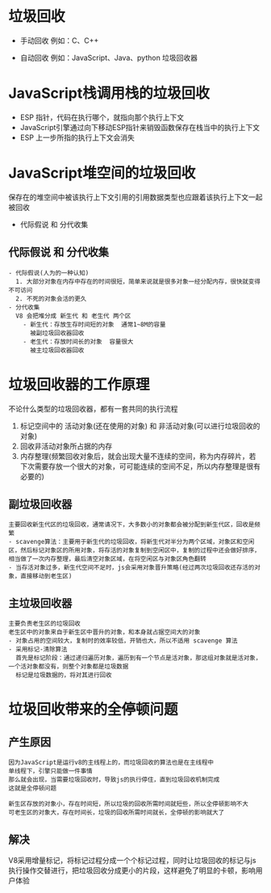 # 垃圾回收
- 手动回收
  例如：C、C++

- 自动回收
  例如：JavaScript、Java、python
  垃圾回收器

# JavaScript栈调用栈的垃圾回收
  - ESP 指针，代码在执行哪个，就指向那个执行上下文
  - JavaScript引擎通过向下移动ESP指针来销毁函数保存在栈当中的执行上下文
  - ESP 上一步所指的执行上下文会消失

# JavaScript堆空间的垃圾回收
  保存在的堆空间中被该执行上下文引用的引用数据类型也应跟着该执行上下文一起被回收
  - 代际假说 和 分代收集

  ## 代际假说 和 分代收集
    - 代际假说(人为的一种认知)
      1. 大部分对象在内存中存在的时间很短，简单来说就是很多对象一经分配内存，很快就变得不可访问
      2. 不死的对象会活的更久
    - 分代收集
      V8 会把堆分成 新生代 和 老生代 两个区
        - 新生代：存放生存时间短的对象  通常1~8M的容量 
          被副垃圾回收器回收
        - 老生代：存放时间长的对象  容量很大
          被主垃圾回收器回收

# 垃圾回收器的工作原理
  不论什么类型的垃圾回收器，都有一套共同的执行流程
  1. 标记空间中的  活动对象(还在使用的对象) 和 非活动对象(可以进行垃圾回收的对象)
  2. 回收非活动对象所占据的内存
  3. 内存整理(频繁回收对象后，就会出现大量不连续的空间，称为内存碎片，若下次需要存放一个很大的对象，可可能连续的空间不足，所以内存整理是很有必要的)

  ## 副垃圾回收器
    主要回收新生代区的垃圾回收，通常请况下，大多数小的对象都会被分配到新生代区，回收是频繁
    - scavenge算法：主要用于新生代的垃圾回收，将新生代对半分为两个区域，对象区和空闲区，然后标记对象区的所用对象，将存活的对象复制到空闲区中，复制的过程中还会做好排序，相当做了一次内存整理，最后清空对象区域，在将空闲区与对象区角色翻转
    - 当存活对象过多，新生代空间不足时，js会采用对象晋升策略(经过两次垃圾回收还存活的对象，直接移动到老生区)

  ## 主垃圾回收器
    主要负责老生区的垃圾回收
    老生区中的对象来自于新生区中晋升的对象，和本身就占据空间大的对象
    - 对象占用的空间较大，复制时的效率较低，开销也大，所以不适用 scavenge 算法
    - 采用标记-清除算法
      首先是标记阶段：通过递归遍历对象，遍历到有一个节点是活对象，那这组对象就是活对象，一个活对象都没有，则整个对象都是垃圾数据
      标记是垃圾数据的，将对其进行回收

# 垃圾回收带来的全停顿问题
  ## 产生原因
    因为JavaScript是运行v8的主线程上的，而垃圾回收的算法也是在主线程中
    单线程下，引擎只能做一件事情
    那么就会出现，当需要垃圾回收时，导致js的执行停住，直到垃圾回收机制完成
    这就是全停顿问题

    新生区存放的对象小，存在时间短，所以垃圾的回收所需时间就短些，所以全停顿影响不大
    可老生区的对象大，存在时间长，垃圾的回收所需时间就长，全停顿的影响就大了

  ## 解决
  V8采用增量标记，将标记过程分成一个个标记过程，同时让垃圾回收的标记与js执行操作交替进行，把垃圾回收分成更小的片段，这样避免了明显的卡顿，影响用户体验
